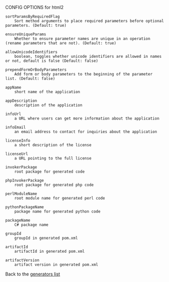 
CONFIG OPTIONS for html2

	sortParamsByRequiredFlag
	    Sort method arguments to place required parameters before optional parameters. (Default: true)

	ensureUniqueParams
	    Whether to ensure parameter names are unique in an operation (rename parameters that are not). (Default: true)

	allowUnicodeIdentifiers
	    boolean, toggles whether unicode identifiers are allowed in names or not, default is false (Default: false)

	prependFormOrBodyParameters
	    Add form or body parameters to the beginning of the parameter list. (Default: false)

	appName
	    short name of the application

	appDescription
	    description of the application

	infoUrl
	    a URL where users can get more information about the application

	infoEmail
	    an email address to contact for inquiries about the application

	licenseInfo
	    a short description of the license

	licenseUrl
	    a URL pointing to the full license

	invokerPackage
	    root package for generated code

	phpInvokerPackage
	    root package for generated php code

	perlModuleName
	    root module name for generated perl code

	pythonPackageName
	    package name for generated python code

	packageName
	    C# package name

	groupId
	    groupId in generated pom.xml

	artifactId
	    artifactId in generated pom.xml

	artifactVersion
	    artifact version in generated pom.xml

Back to the [generators list](README.md)
